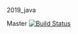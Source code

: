 2019_java

Master [![Build Status](https://travis-ci.org/frc3452/2019_java.svg?branch=master)](https://travis-ci.org/frc3452/2019_java)
